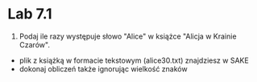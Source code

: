 # Lab 7.1

1. Podaj ile razy występuje słowo "Alice" w książce "Alicja w Krainie Czarów".
* plik z książką w formacie tekstowym (alice30.txt) znajdziesz w SAKE 
* dokonaj obliczeń także ignorując wielkość znaków